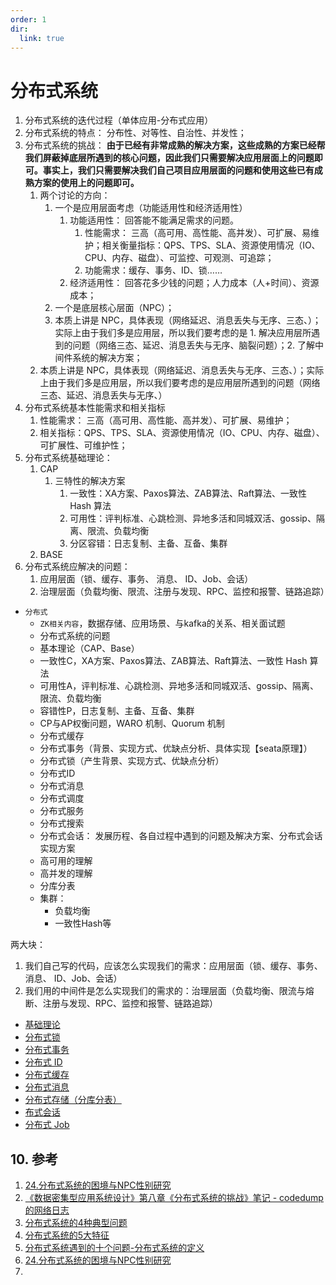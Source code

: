 ```yaml
---
order: 1
dir: 
  link: true
---
```


# 分布式系统

1. 分布式系统的迭代过程（单体应用-分布式应用）
2. 分布式系统的特点： 分布性、对等性、自治性、并发性；
3. 分布式系统的挑战： **由于已经有非常成熟的解决方案，这些成熟的方案已经帮我们屏蔽掉底层所遇到的核心问题，因此我们只需要解决应用层面上的问题即可。事实上，我们只需要解决我们自己项目应用层面的问题和使用这些已有成熟方案的使用上的问题即可。**
   1. 两个讨论的方向： 
      1. 一个是应用层面考虑（功能适用性和经济适用性）
         1. 功能适用性： 回答能不能满足需求的问题。
            1. 性能需求： 三高（高可用、高性能、高并发）、可扩展、易维护；相关衡量指标：QPS、TPS、SLA、资源使用情况（IO、CPU、内存、磁盘）、可监控、可观测、可追踪；
            2. 功能需求：缓存、事务、ID、锁……
         2. 经济适用性： 回答花多少钱的问题；人力成本（人+时间）、资源成本；
      2. 一个是底层核心层面（NPC）；
      3. 本质上讲是 NPC，具体表现（网络延迟、消息丢失与无序、三态、）；实际上由于我们多是应用层，所以我们要考虑的是 1. 解决应用层所遇到的问题（网络三态、延迟、消息丢失与无序、脑裂问题）；2. 了解中间件系统的解决方案；
   2. 本质上讲是 NPC，具体表现（网络延迟、消息丢失与无序、三态、）；实际上由于我们多是应用层，所以我们要考虑的是应用层所遇到的问题（网络三态、延迟、消息丢失与无序、）
4. 分布式系统基本性能需求和相关指标
   1. 性能需求： 三高（高可用、高性能、高并发）、可扩展、易维护；
   2. 相关指标：QPS、TPS、SLA、资源使用情况（IO、CPU、内存、磁盘）、可扩展性、可维护性；
5. 分布式系统基础理论：
   1. CAP
      1. 三特性的解决方案
         1. 一致性：XA方案、Paxos算法、ZAB算法、Raft算法、一致性 Hash 算法
         2. 可用性：评判标准、心跳检测、异地多活和同城双活、gossip、隔离、限流、负载均衡
         3. 分区容错：日志复制、主备、互备、集群
   2. BASE
6. 分布式系统应解决的问题：
   1. 应用层面（锁、缓存、事务、 消息、 ID、Job、会话）
   2. 治理层面（负载均衡、限流、注册与发现、RPC、监控和报警、链路追踪）


- `分布式` 
   - `ZK相关内容`，数据存储、应用场景、与kafka的关系、相关面试题
   - 分布式系统的问题
   - 基本理论（CAP、Base）
   - 一致性C，XA方案、Paxos算法、ZAB算法、Raft算法、一致性 Hash 算法
   - 可用性A，评判标准、心跳检测、异地多活和同城双活、gossip、隔离、限流、负载均衡
   - 容错性P，日志复制、主备、互备、集群
   - CP与AP权衡问题，WARO 机制、Quorum 机制
   - 分布式缓存
   - 分布式事务（背景、实现方式、优缺点分析、具体实现【seata原理】）
   - 分布式锁（产生背景、实现方式、优缺点分析）
   - 分布式ID
   - 分布式消息
   - 分布式调度
   - 分布式服务
   - 分布式搜索
   - 分布式会话： 发展历程、各自过程中遇到的问题及解决方案、分布式会话实现方案
   - 高可用的理解
   - 高并发的理解
   - 分库分表
   - 集群： 
      - 负载均衡
      - 一致性Hash等

两大块：

1. 我们自己写的代码，应该怎么实现我们的需求：应用层面（锁、缓存、事务、 消息、 ID、Job、会话）
2. 我们用的中间件是怎么实现我们的需求的：治理层面（负载均衡、限流与熔断、注册与发现、RPC、监控和报警、链路追踪）


- [基础理论](./theory.md)
- [分布式锁](./lock.md)
- [分布式事务](./transaction.md)
- [分布式 ID](./id.md)
- [分布式缓存](./cache.md)
- [分布式消息](./message.md)
- [分布式存储（分库分表）](./duration.md)
- [布式会话](./session.md)
- [分布式 Job](./job.md)



## 10. 参考

1. [24.分布式系统的困境与NPC性别研究](https://zhuanlan.zhihu.com/p/365986593)
2. [《数据密集型应用系统设计》第八章《分布式系统的挑战》笔记 - codedump的网络日志](https://www.codedump.info/post/20190405-ddia-chapter08-the-trouble-with-distributed-system/)
3. [分布式系统的4种典型问题](https://www.jianshu.com/p/e17c3738cca5)
4. [分布式系统的5大特征](https://www.jianshu.com/p/f1daddc6bb13)
5. [分布式系统遇到的十个问题-分布式系统的定义](https://www.51cto.com/article/716232.html)
6. [24.分布式系统的困境与NPC性别研究](https://zhuanlan.zhihu.com/p/365986593)
7. 



